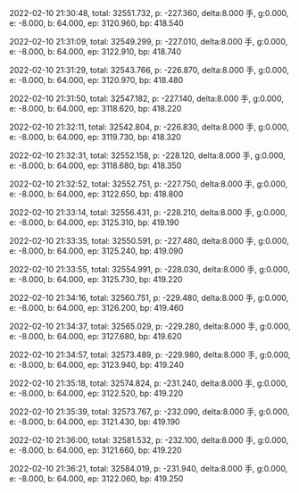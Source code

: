 2022-02-10 21:30:48, total: 32551.732, p: -227.360, delta:8.000 手, g:0.000, e: -8.000, b: 64.000, ep: 3120.960, bp: 418.540

2022-02-10 21:31:09, total: 32549.299, p: -227.010, delta:8.000 手, g:0.000, e: -8.000, b: 64.000, ep: 3122.910, bp: 418.740

2022-02-10 21:31:29, total: 32543.766, p: -226.870, delta:8.000 手, g:0.000, e: -8.000, b: 64.000, ep: 3120.970, bp: 418.480

2022-02-10 21:31:50, total: 32547.182, p: -227.140, delta:8.000 手, g:0.000, e: -8.000, b: 64.000, ep: 3118.620, bp: 418.220

2022-02-10 21:32:11, total: 32542.804, p: -226.830, delta:8.000 手, g:0.000, e: -8.000, b: 64.000, ep: 3119.730, bp: 418.320

2022-02-10 21:32:31, total: 32552.158, p: -228.120, delta:8.000 手, g:0.000, e: -8.000, b: 64.000, ep: 3118.680, bp: 418.350

2022-02-10 21:32:52, total: 32552.751, p: -227.750, delta:8.000 手, g:0.000, e: -8.000, b: 64.000, ep: 3122.650, bp: 418.800

2022-02-10 21:33:14, total: 32556.431, p: -228.210, delta:8.000 手, g:0.000, e: -8.000, b: 64.000, ep: 3125.310, bp: 419.190

2022-02-10 21:33:35, total: 32550.591, p: -227.480, delta:8.000 手, g:0.000, e: -8.000, b: 64.000, ep: 3125.240, bp: 419.090

2022-02-10 21:33:55, total: 32554.991, p: -228.030, delta:8.000 手, g:0.000, e: -8.000, b: 64.000, ep: 3125.730, bp: 419.220

2022-02-10 21:34:16, total: 32560.751, p: -229.480, delta:8.000 手, g:0.000, e: -8.000, b: 64.000, ep: 3126.200, bp: 419.460

2022-02-10 21:34:37, total: 32565.029, p: -229.280, delta:8.000 手, g:0.000, e: -8.000, b: 64.000, ep: 3127.680, bp: 419.620

2022-02-10 21:34:57, total: 32573.489, p: -229.980, delta:8.000 手, g:0.000, e: -8.000, b: 64.000, ep: 3123.940, bp: 419.240

2022-02-10 21:35:18, total: 32574.824, p: -231.240, delta:8.000 手, g:0.000, e: -8.000, b: 64.000, ep: 3122.520, bp: 419.220

2022-02-10 21:35:39, total: 32573.767, p: -232.090, delta:8.000 手, g:0.000, e: -8.000, b: 64.000, ep: 3121.430, bp: 419.190

2022-02-10 21:36:00, total: 32581.532, p: -232.100, delta:8.000 手, g:0.000, e: -8.000, b: 64.000, ep: 3121.660, bp: 419.220

2022-02-10 21:36:21, total: 32584.019, p: -231.940, delta:8.000 手, g:0.000, e: -8.000, b: 64.000, ep: 3122.060, bp: 419.250